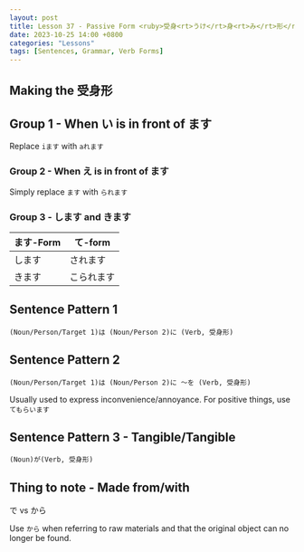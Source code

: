 ```yaml
--- 
layout: post 
title: Lesson 37 - Passive Form <ruby>受身<rt>うけ</rt>身<rt>み</rt>形</ruby>
date: 2023-10-25 14:00 +0800 
categories: "Lessons"
tags: [Sentences, Grammar, Verb Forms]
---
```


## Making the 受身形

## Group 1 - When い is in front of ます
Replace `iます` with `aれます`

### Group 2 - When え is in front of ます
Simply replace `ます` with `られます`

### Group 3 - します and きます

| ます-Form | て-form |
| -- | -- |
| します  | されます |
| きます | こられます |

## Sentence Pattern 1
```
(Noun/Person/Target 1)は (Noun/Person 2)に (Verb, 受身形)
```

## Sentence Pattern 2
```
(Noun/Person/Target 1)は (Noun/Person 2)に ～を (Verb, 受身形)
```
Usually used to express inconvenience/annoyance. For positive things, use `てもらいます`

## Sentence Pattern 3 - Tangible/Tangible
```
(Noun)が(Verb, 受身形)
```

## Thing to note - Made from/with
で vs から

Use `から` when referring to raw materials and that the original object can no longer be found.
